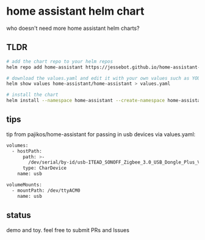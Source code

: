 # home assistant helm chart
who doesn't need more home assistant helm charts?

## TLDR

```bash
# add the chart repo to your helm repos
helm repo add home-assistant https://jessebot.github.io/home-assistant-helm-chart

# download the values.yaml and edit it with your own values such as YOUR hostname
helm show values home-assistant/home-assistant > values.yaml

# install the chart
helm install --namespace home-assistant --create-namespace home-assistant/home-assistant --values values.yaml
```

## tips

tip from pajikos/home-assistant for passing in usb devices via values.yaml:

```bash
volumes:
  - hostPath:
      path: >-
        /dev/serial/by-id/usb-ITEAD_SONOFF_Zigbee_3.0_USB_Dongle_Plus_V2_20230509111242-if00
      type: CharDevice
    name: usb

volumeMounts:
  - mountPath: /dev/ttyACM0
    name: usb
```

## status
demo and toy. feel free to submit PRs and Issues

